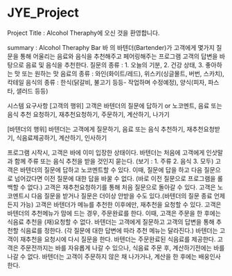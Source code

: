 # JYE_Project

Project Title : Alcohol Theraphy에 오신 것을 환영합니다.

summary : Alcohol Theraphy Bar 바 의 바텐더(Bartender)가 고객에게 몇가지 질문을 통해 어울리는 음료와 음식을 추천해주고 페어링해주는 프로그램
고객의 답변을 바탕으로 음료 및 음식을 추천한다.
질문의 종류 : 1. 오늘의 기분, 2. 건강 상태, 3. 좋아하는 맛 또는 원하는 맛
음료의 종류 : 와인(화이트/레드), 위스키(싱글몰트, 버번, 스카치), 칵테일
음식의 종류 : 한식(닭갈비, 불고기 등등- 작업하며 수정예정), 양식(피자, 파스타, 샐러드 등등)

시스템 요구사항
[고객의 행위]
고객은 바텐더의 질문에 답하기 or 노코멘트, 음료 또는 음식 추천 요청하기, 재추천요청하기, 주문하기, 계산하기, 나가기

[바텐더의 행위]
바텐더는 고객에게 질문하기, 음료 또는 음식 추천하기, 재추천요청받기, 식음료제공하기, 계산하기, 인사하기

프로그램 시작시, 고객은 바에 이미 입장한 상태이다.
바텐더는 처음에 고객에게 인삿말과 함께 주류 또는 음식 추천을 받을 것인지 묻는다. (보기 : 1. 주류 2. 음식 3. 모두)
고객은 바텐더의 질문에 답하고 노코멘트할 수 있다. 이때, 질문에 답을 하고 다음 질문으로 넘어갔다면 이전 질문에 대한 답을 바꿀 수 없다. (바로 이전 질문으로 프로그램을 롤백할 수 없다.)
고객은 재추천요청하기를 통해 처음 질문으로 돌아갈 수 있다.
고객은 노코멘트시 다음 질문을 받거나 질문은 더이상 안받을 수도 있다.(바텐더의 질문 종료 언제든지 가능)
고객은 바텐더가 메뉴를 추천한 이후에만, 재추천을 요청할 수 있다.
고객은 바텐더의 추천메뉴가 맘에 드는 경우, 주문완료를 한다. 이때, 고객은 주문을 한 후에는 식음료 추천을 (재)요청할 수 없다. 
바텐더는 고객에게 질문하고 고객의 답변을 통해 추천할 식음료를 정한다. (각 질문에 대한 답변에 따라 추천 메뉴는 달라진다.)
바텐더는 고객이 재추천을 요청시에 다시 질문을 한다. 
바텐더는 주문완료된 식음료를 제공한다.
고객은 주문전까지는 바를 자유롭게 나갈 수 있으나, 식음료 주문 후, 계산하기전에는 바를 나갈 수 없다.
바텐더는 고객이 주문하지 않은 채 나가거나, 계산을 한 후에는 배웅인사한다.




